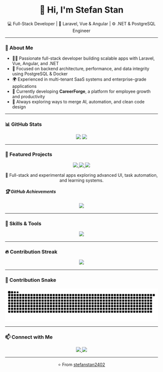<h1 align="center">👋 Hi, I'm Stefan Stan</h1>

<p align="center">
  💻 Full-Stack Developer | 🚀 Laravel, Vue & Angular | ⚙️ .NET & PostgreSQL Engineer  
</p>

---

### 🧠 About Me

- 👨‍💻 Passionate full-stack developer building scalable apps with Laravel, Vue, Angular, and .NET  
- 🧰 Focused on backend architecture, performance, and data integrity using PostgreSQL & Docker  
- 🌍 Experienced in multi-tenant SaaS systems and enterprise-grade applications  
- 🚀 Currently developing **CareerForge**, a platform for employee growth and productivity  
- 🧩 Always exploring ways to merge AI, automation, and clean code design  

---

### 📊 GitHub Stats

<p align="center">
  <img height="180em" src="https://github-readme-stats.vercel.app/api?username=stefanstan2402&show_icons=true&theme=tokyonight&count_private=true" />
  <img height="180em" src="https://github-readme-stats.vercel.app/api/top-langs/?username=stefanstan2402&layout=compact&theme=tokyonight" />
</p>

---

### 🧩 Featured Projects

<p align="center">
  <a href="https://github.com/stefanstan2402/CareerForge">
    <img src="https://img.shields.io/badge/CareerForge-Private_Project-blueviolet?style=for-the-badge&logo=github" />
  </a>
  <a href="https://github.com/stefanstan2402/forum-anunturi">
    <img src="https://img.shields.io/badge/Forum%20Anunturi-Private_Project-blue?style=for-the-badge&logo=github" />
  </a>
  <a href="https://github.com/stefanstan2402/vue-task-manager">
    <img src="https://img.shields.io/badge/Vue%20Task%20Manager-Private_Project-green?style=for-the-badge&logo=vue.js" />
  </a>
</p>

<p align="center">
  🚀 Full-stack and experimental apps exploring advanced UI, task automation, and learning systems.
</p>


##### 🏆 GitHub Achievements

<p align="center">
  <img src="https://github-profile-trophy.vercel.app/?username=stefanstan2402&theme=tokyonight&no-frame=true&margin-w=15&row=1&column=6" />
</p>

---

### 🧰 Skills & Tools

<p align="center">
  <img src="https://skillicons.dev/icons?i=php,laravel,vue,angular,js,ts,python,dotnet,postgresql,docker,linux,git,html,css,vite,bash,githubactions" />
</p>

---

### 🔥 Contribution Streak

<p align="center">
  <img src="https://streak-stats.demolab.com?user=stefanstan2402&theme=tokyonight&hide_border=true" />
</p>

---

### 🐍 Contribution Snake

<p align="center">
  <img src="https://github.com/stefanstan2402/stefanstan2402/blob/output/github-contribution-grid-snake.svg" alt="snake animation" />
</p>

---

### 📫 Connect with Me

<p align="center">
  <a href="https://linkedin.com/in/stefan-stan-45b54122b" target="_blank">
    <img src="https://img.shields.io/badge/LinkedIn-0077B5?style=for-the-badge&logo=linkedin&logoColor=white" />
  </a>
  <a href="mailto:stan.stefan240@gmail.com">
    <img src="https://img.shields.io/badge/Gmail-D14836?style=for-the-badge&logo=gmail&logoColor=white" />
  </a>
</p>

---

<p align="center">⭐️ From <a href="https://github.com/stefanstan2402">stefanstan2402</a></p>
